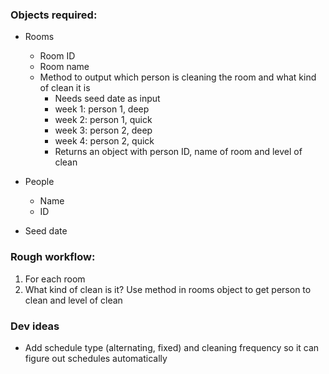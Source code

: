 ### Objects required:
- Rooms
    - Room ID
    - Room name
    - Method to output which person is cleaning the room and what kind of clean it is
        - Needs seed date as input
        - week 1: person 1, deep
        - week 2: person 1, quick
        - week 3: person 2, deep
        - week 4: person 2, quick
        - Returns an object with person ID, name of room and level of clean

- People
    - Name
    - ID
- Seed date

### Rough workflow:
1. For each room
2. What kind of clean is it? Use method in rooms object to get person to clean and level of clean

### Dev ideas
- Add schedule type (alternating, fixed) and cleaning frequency so it can figure out schedules automatically
